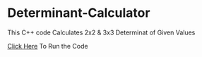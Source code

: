 # Determinant-Calculator
This C++ code Calculates 2x2 &amp; 3x3 Determinat of Given Values

<a href="https://onlinegdb.com/i00_Ej5Y1" target="_blank">Click Here</a> To Run the Code 
